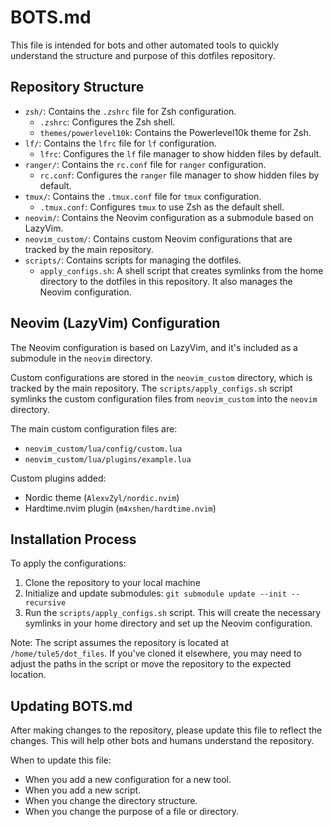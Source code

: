 # BOTS.md

This file is intended for bots and other automated tools to quickly understand the structure and purpose of this dotfiles repository.

## Repository Structure

*   `zsh/`: Contains the `.zshrc` file for Zsh configuration.
    *   `.zshrc`: Configures the Zsh shell.
    *   `themes/powerlevel10k`: Contains the Powerlevel10k theme for Zsh.
*   `lf/`: Contains the `lfrc` file for `lf` configuration.
    *   `lfrc`: Configures the `lf` file manager to show hidden files by default.
*   `ranger/`: Contains the `rc.conf` file for `ranger` configuration.
    *   `rc.conf`: Configures the `ranger` file manager to show hidden files by default.
*   `tmux/`: Contains the `.tmux.conf` file for `tmux` configuration.
    *   `.tmux.conf`: Configures `tmux` to use Zsh as the default shell.
*   `neovim/`: Contains the Neovim configuration as a submodule based on LazyVim.
*   `neovim_custom/`: Contains custom Neovim configurations that are tracked by the main repository.
*   `scripts/`: Contains scripts for managing the dotfiles.
    *   `apply_configs.sh`: A shell script that creates symlinks from the home directory to the dotfiles in this repository. It also manages the Neovim configuration.

## Neovim (LazyVim) Configuration

The Neovim configuration is based on LazyVim, and it's included as a submodule in the `neovim` directory.

Custom configurations are stored in the `neovim_custom` directory, which is tracked by the main repository. The `scripts/apply_configs.sh` script symlinks the custom configuration files from `neovim_custom` into the `neovim` directory.

The main custom configuration files are:
*   `neovim_custom/lua/config/custom.lua`
*   `neovim_custom/lua/plugins/example.lua`

Custom plugins added:
*   Nordic theme (`AlexvZyl/nordic.nvim`)
*   Hardtime.nvim plugin (`m4xshen/hardtime.nvim`)

## Installation Process

To apply the configurations:

1. Clone the repository to your local machine
2. Initialize and update submodules: `git submodule update --init --recursive`
3. Run the `scripts/apply_configs.sh` script. This will create the necessary symlinks in your home directory and set up the Neovim configuration.

Note: The script assumes the repository is located at `/home/tule5/dot_files`. If you've cloned it elsewhere, you may need to adjust the paths in the script or move the repository to the expected location.

## Updating BOTS.md

After making changes to the repository, please update this file to reflect the changes. This will help other bots and humans understand the repository.

When to update this file:

*   When you add a new configuration for a new tool.
*   When you add a new script.
*   When you change the directory structure.
*   When you change the purpose of a file or directory.